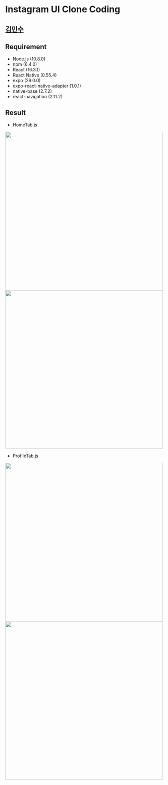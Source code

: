 Instagram UI Clone Coding
======================
[김민수](https://github.com/alstn2468)
-------------------------------

## Requirement
- Node.js (10.8.0)
- npm (6.4.0)
- React (16.3.1)
- React Native (0.55.4)
- expo (29.0.0)
- expo-react-native-adapter (1.0.1)
- native-base (2.7.2)
- react-navigation (2.11.2)

## Result
- HomeTab.js
<img src="https://github.com/alstn2468/Instagram_UI_Clone_React_Native/blob/master/images/1.png" width="500" height="auto">
<img src="https://github.com/alstn2468/Instagram_UI_Clone_React_Native/blob/master/images/2.png" width="500" height="auto">

- ProfileTab.js
<img src="https://github.com/alstn2468/Instagram_UI_Clone_React_Native/blob/master/images/3.png" width="500" height="auto">
<img src="https://github.com/alstn2468/Instagram_UI_Clone_React_Native/blob/master/images/4.png" width="500" height="auto">

